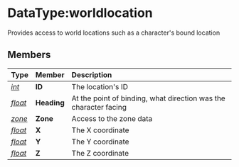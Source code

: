 # DataType:worldlocation

Provides access to world locations such as a character's bound location

## Members

| **Type** | **Member** | **Description** |
| :--- | :--- | :--- |
| [_int_](datatype-int.md) | **ID** | The location's ID |
| [_float_](datatype-float.md) | **Heading** | At the point of binding, what direction was the character facing |
| [_zone_](datatype-zone.md) | **Zone** | Access to the zone data |
| [_float_](datatype-float.md) | **X** | The X coordinate |
| [_float_](datatype-float.md) | **Y** | The Y coordinate |
| [_float_](datatype-float.md) | **Z** | The Z coordinate |

